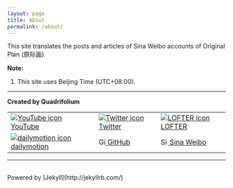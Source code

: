 ```yaml
---
layout: page
title: About
permalink: /about/
---
```


This site translates the posts and articles of Sina Weibo accounts of Original Plan (原际画).

**Note:**

1. This site uses Beijing Time (UTC+08:00).

---

**Created by Quadrifolium**

<table width="100%">
  <tr>
    <td>
      <a href="https://www.youtube.com/channel/UC6QSLMB7h4SoyV0e9m6uUwg"><img src="https://s.ytimg.com/yts/img/favicon-vflz7uhzw.ico" alt="YouTube icon" /> YouTube</a>
    </td>
    <td>
      <a href="https://twitter.com/QuadrifoliumTF"><img src="https://twitter.com/favicon.ico" alt="Twitter icon" /> Twitter</a>
    </td>
    <td>
      <a href="http://quadrifolium.lofter.com"><img src="http://www.google.com/s2/favicons?domain=lofter.com" alt="LOFTER icon" /> LOFTER</a>
    </td>
  </tr>
  <tr>
    <td>
      <a href="http://www.dailymotion.com/quadrifoliumTF"><img src="http://static1.dmcdn.net/images/favicons/favicon-16x16.png.v680d4fe841b83a8f0" alt="dailymotion icon" /> dailymotion</a>
    </td>
    <td>
      <a href="https://github.com/Quadrifolium"><img src="https://assets-cdn.github.com/favicon.ico" alt="GitHub icon" width="16" height="16" /> GitHub</a>
    </td>
    <td>
      <a href="http://weibo.com/5182556773"><img src="http://weibo.com/favicon.ico" alt="Sina Weibo icon"  width="16" height="16" /> Sina Weibo</a>
    </td>
  </tr>
</table>

---

<br />
Powered by [Jekyll](http://jekyllrb.com/)

